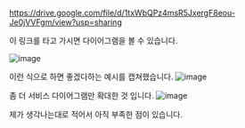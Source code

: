 https://drive.google.com/file/d/1txWbQPz4msR5JxergF8eou-Je0jVVFgm/view?usp=sharing

이 링크를 타고 가시면 다이어그램을 볼 수 있습니다.

![image](https://user-images.githubusercontent.com/107871734/210993919-12f50032-e725-47c0-945e-e2d237bcb924.png)




이런 식으로 하면 좋겠다하는 예시를 캡쳐했습니다.
![image](https://user-images.githubusercontent.com/107871734/210994124-c93fd2a7-91f1-4f8d-a685-b829231a580b.png)


좀 더 서비스 다이어그램만 확대한 것 입니다.
![image](https://user-images.githubusercontent.com/107871734/210994783-30c40630-ee07-42f9-9956-43a676693240.png)

제가 생각나는대로 적어서 아직 부족한 점이 있습니다.
